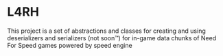 # L4RH
This project is a set of abstractions and classes for creating and using deserializers and serializers (not soon™) for in-game data chunks of Need For Speed games powered by speed engine
